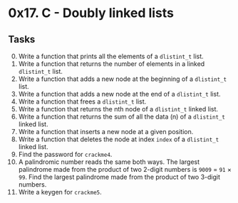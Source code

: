 # 0x17. C - Doubly linked lists
## Tasks

0. Write a function that prints all the elements of a `dlistint_t` list.
1. Write a function that returns the number of elements in a linked `dlistint_t` list.
2. Write a function that adds a new node at the beginning of a `dlistint_t` list.
3. Write a function that adds a new node at the end of a `dlistint_t` list.
4. Write a function that frees a `dlistint_t` list.
5. Write a function that returns the nth node of a `dlistint_t` linked list.
6. Write a function that returns the sum of all the data (n) of a `dlistint_t` linked list.
7. Write a function that inserts a new node at a given position.
8. Write a function that deletes the node at index `index` of a `dlistint_t` linked list.
9. Find the password for `crackme4`.
10. A palindromic number reads the same both ways. The largest palindrome made from the product of two 2-digit numbers is `9009` = `91` × `99`. Find the largest palindrome made from the product of two 3-digit numbers.
11. Write a keygen for `crackme5`.

